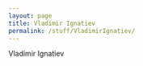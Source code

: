 ```yaml
---
layout: page
title: Vladimir Ignatiev
permalink: /stuff/VladimirIgnatiev/
---
```


Vladimir Ignatiev
